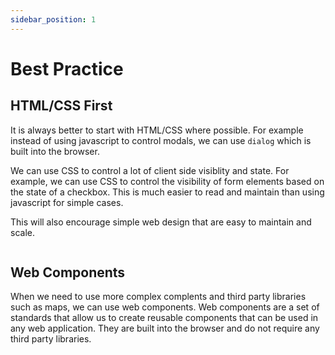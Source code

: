 ```yaml
---
sidebar_position: 1
---
```


# Best Practice

## HTML/CSS First

It is always better to start with HTML/CSS where possible. For example instead of using javascript to control modals, we can use `dialog` which is built into the browser.

We can use CSS to control a lot of client side visiblity and state. For example, we can use CSS to control the visibility of form elements based on the state of a checkbox. This is much easier to read and maintain than using javascript for simple cases.

This will also encourage simple web design that are easy to maintain and scale.

```html

```

## Web Components

When we need to use more complex complents and third party libraries such as maps, we can use web components. Web components are a set of standards that allow us to create reusable components that can be used in any web application. They are built into the browser and do not require any third party libraries.
